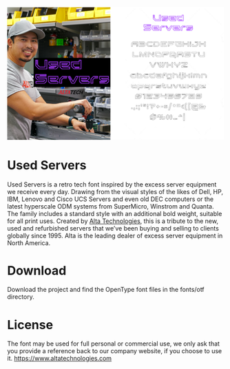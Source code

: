 

![Banner Image](Banner.png)


# Used Servers

Used Servers is a retro tech font inspired by the excess server equipment we receive every day. Drawing from the visual styles of the likes of Dell, HP, IBM, Lenovo and Cisco UCS Servers and even old DEC computers or the latest hyperscale ODM systems from SuperMicro, Winstrom and Quanta.
The family includes a standard style with an additional bold weight, suitable for all print uses.
Created by [Alta Technologies](https://altatechnologies.com/), this is a tribute to the new, used and refurbished servers that we’ve been buying and selling to clients globally since 1995. Alta is the leading dealer of excess server equipment in North America.

# Download
Download the project and find the OpenType font files in the fonts/otf directory.

# License
The font may be used for full personal or commercial use, we only ask that you provide a reference back to our company website, if you choose to use it.  https://www.altatechnologies.com

